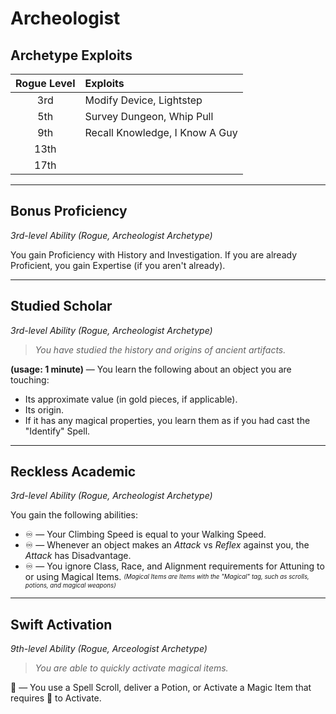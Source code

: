 # Archeologist

## Archetype Exploits

| Rogue Level | Exploits                       |
|:-----------:|:-------------------------------|
|     3rd     | Modify Device, Lightstep       |
|     5th     | Survey Dungeon, Whip Pull      |
|     9th     | Recall Knowledge, I Know A Guy |
|    13th     |                                |
|    17th     |                                |

---

## Bonus Proficiency
*3rd-level Ability (Rogue, Archeologist Archetype)*

You gain Proficiency with History and Investigation. If you are already Proficient, you gain Expertise (if you aren't already).

---

## Studied Scholar
*3rd-level Ability (Rogue, Archeologist Archetype)*

> *You have studied the history and origins of ancient artifacts.*

**(usage: 1 minute)** — You learn the following about an object you are touching:
* Its approximate value (in gold pieces, if applicable).
* Its origin.
* If it has any magical properties, you learn them as if you had cast the "Identify" Spell.

---

## Reckless Academic
*3rd-level Ability (Rogue, Archeologist Archetype)*

You gain the following abilities:
* ♾️ — Your Climbing Speed is equal to your Walking Speed.
* ♾️ — Whenever an object makes an *Attack* vs *Reflex* against you, the *Attack* has Disadvantage.
* ♾️ — You ignore Class, Race, and Alignment requirements for Attuning to or using Magical Items. <sup><sub>*(Magical Items are Items with the "Magical" tag, such as scrolls, potions, and magical weapons)*</sub><sup>

---

## Swift Activation
*9th-level Ability (Rogue, Arceologist Archetype)*

> *You are able to quickly activate magical items.*

🔵 — You use a Spell Scroll, deliver a Potion, or Activate a Magic Item that requires 🔷 to Activate.

